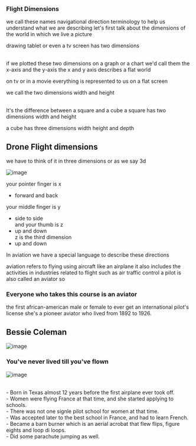 ### Flight Dimensions
we call these names navigational direction terminology to help us understand
what we are describing let's first talk about the dimensions of the world in which we live a picture

drawing tablet or even a tv screen has two dimensions<br><br>

if we plotted these two dimensions on a graph or a chart we'd call them the x-axis and the y-axis the x and y axis describes a flat world<br>

on tv or in a movie everything is represented to us on a flat screen <br>

we call the two dimensions width and height<br><br>

It's the difference between a square and a cube a square has two dimensions width and height

a cube has three dimensions width height and depth

## Drone Flight dimensions

we have to think of it in three dimensions or as we say 3d<br>

![image](https://github.com/ions29/cpp-reading-material/assets/127531384/42fdff26-769d-4b4a-af67-aecdebb362f0)

your pointer finger is x<br>
- forward and back<br>

your middle finger is y <br>
- side to side<br>
and your thumb is z <br>
- up and down<br>
z is the third dimension<br>
- up and down<br>


In aviation we have a special language to describe these directions<br>

aviation refers to flying using aircraft like an airplane it also includes the activities in industries related to flight such as air traffic control a pilot is also called an aviator so 

### Everyone who takes this course is an aviator

the first african-american male or female to ever get an international pilot's license
she's a pioneer aviator who lived from 1892 to 1926.

## Bessie Coleman
![image](https://github.com/ions29/cpp-reading-material/assets/127531384/64934835-abb5-4d9f-bf54-18b295c558d1)


### You've never lived till you've flown

![image](https://github.com/ions29/cpp-reading-material/assets/127531384/285f9ae8-4aab-481b-9a5f-ce9d9281f8e3)

<br>
- Born in Texas almost 12 years before the first airplane ever took off.<br>
- Women were flying France at that time, and she started applying to schools.<br>
- There was not one signle pilot school for women at that time.<br>
- Was accepted later to the best school in France, and had to learn French.<br>
- Became a barn burner which is an aerial acrobat that flew flips, figure eights and loop di loops.<br>
- Did some parachute jumping as well.<br><br>

